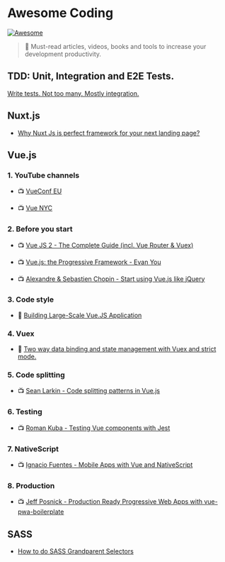 # Awesome Coding

[![Awesome](https://awesome.re/badge.svg)](https://awesome.re)

> 🌟 Must-read articles, videos, books and tools to increase your development productivity.

## TDD: Unit, Integration and E2E Tests.

[Write tests. Not too many. Mostly integration.](https://blog.kentcdodds.com/write-tests-not-too-many-mostly-integration-5e8c7fff591c)

## Nuxt.js

- [Why Nuxt Js is perfect framework for your next landing page?](https://codeburst.io/why-nuxt-js-is-perfect-framework-for-your-landing-page-53e214649b88?gi=8b4e75737e8b)

## Vue.js

### 1. YouTube channels

- 📺 [VueConf EU](https://www.youtube.com/channel/UC9dJjbYeXjirDYYVfUD3bSw)

- 📺 [Vue NYC](https://www.youtube.com/channel/UCX4w2P-M4cuWQG0WKgU3TTQ)

### 2. Before you start

- 📺 [Vue JS 2 - The Complete Guide (incl. Vue Router & Vuex)](https://www.udemy.com/vuejs-2-the-complete-guide/)

- 📺 [Vue.js: the Progressive Framework - Evan You](https://www.youtube.com/watch?v=p2P3z7p_zTI)

- 📺 [Alexandre & Sebastien Chopin - Start using Vue.js like jQuery](https://www.youtube.com/watch?v=NcV9U3s2ETQ)

### 3. Code style

- 📝 [Building Large-Scale Vue.JS Application](https://stories.scandiweb.com/building-large-scale-vue-js-application-fec63b6e71e5)

### 4. Vuex

- 📝 [Two way data binding and state management with Vuex and strict mode.](https://ypereirareis.github.io/blog/2017/04/25/vuejs-two-way-data-binding-state-management-vuex-strict-mode/)

### 5. Code splitting

- 📺 [Sean Larkin - Code splitting patterns in Vue.js](https://www.youtube.com/watch?v=rn97hCNQsKI)

### 6. Testing

- 📺 [Roman Kuba - Testing Vue components with Jest](https://www.youtube.com/watch?v=pqp0PsPBO_0)

### 7. NativeScript

- 📺 [Ignacio Fuentes - Mobile Apps with Vue and NativeScript](https://www.youtube.com/watch?v=claDp19_aqA)

### 8. Production

- 📺 [Jeff Posnick - Production Ready Progressive Web Apps with vue-pwa-boilerplate](https://www.youtube.com/watch?v=MLciApf2WTc)

## SASS

- [How to do SASS Grandparent Selectors](https://codeburst.io/how-to-do-sass-grandparent-selectors-b8666dcaf961)
